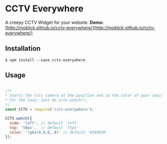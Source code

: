 CCTV Everywhere
===============

A creepy CCTV Widget for your website. **Demo:** [http://moklick.github.io/cctv-everywhere/](http://moklick.github.io/cctv-everywhere/)

## Installation

```
$ npm install --save cctv-everywhere
```

## Usage

```js

/**
* Starts the cctv camera at the position and in the color of your choice.
* For the lazy: Just do cctv.watch();
*/
const CCTV = require('cctv-everywhere');

CCTV.watch({
  side: 'left', // default 'left'
  top: '50px',  // default '75px'
  color: 'rgba(0,0,0,.8)' // default '#303030'
});
    
```
